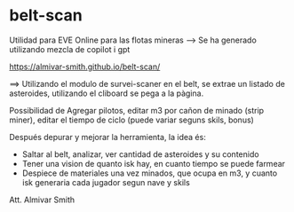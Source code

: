 # belt-scan
Utilidad para EVE Online para las flotas mineras
--> Se ha generado utilizando mezcla de copilot i gpt

https://almivar-smith.github.io/belt-scan/

==> Utilizando el modulo de survei-scaner en el belt, se extrae un listado de asteroides, utilizando el cliboard se pega a la pàgina.

Possibilidad de Agregar pilotos, editar m3 por cañon de minado (strip miner), editar el tiempo de ciclo (puede variar seguns skils, bonus)

Después depurar y mejorar la herramienta, la idea és:

  * Saltar al belt, analizar, ver cantidad de asteroides y su contenido
  * Tener una vision de quanto isk hay, en cuanto tiempo se puede farmear
  * Despiece de materiales una vez minados, que ocupa en m3, y cuanto isk generaria cada jugador segun nave y skils 


Att. Almivar Smith
